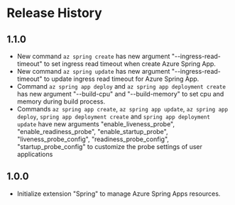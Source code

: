 Release History
===============
1.1.0
---
* New command `az spring create` has new argument "--ingress-read-timeout" to set ingress read timeout when create Azure Spring App.
* New command `az spring update` has new argument "--ingress-read-timeout" to update ingress read timeout for Azure Spring App.
* Command `az spring app deploy` and `az spring app deployment create` has new argument "--build-cpu" and "--build-memory" to set cpu and memory during build process.
* Commands `az spring app create`, `az spring app update`, `az spring app deploy`, `spring app deployment create`
and `spring app deployment update` have new arguments "enable_liveness_probe", "enable_readiness_probe", "enable_startup_probe", "liveness_probe_config", "readiness_probe_config", "startup_probe_config" to customize the probe settings of user applications


1.0.0
---
* Initialize extension "Spring" to manage Azure Spring Apps resources.